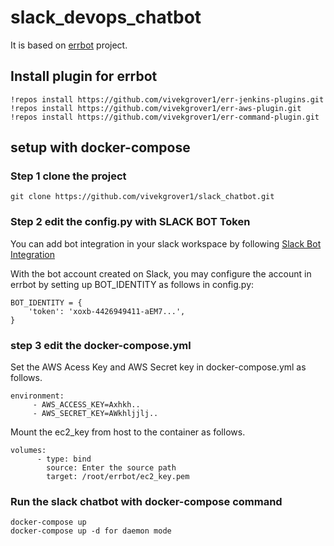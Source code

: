 # slack_devops_chatbot
It is based on [errbot](http://errbot.io) project.

## Install plugin for errbot

```
!repos install https://github.com/vivekgrover1/err-jenkins-plugins.git
!repos install https://github.com/vivekgrover1/err-aws-plugin.git
!repos install https://github.com/vivekgrover1/err-command-plugin.git
```


## setup with docker-compose
### Step 1 clone the project

```
git clone https://github.com/vivekgrover1/slack_chatbot.git
```
### Step 2 edit the config.py with SLACK BOT Token

You can add bot integration in your slack workspace by following [Slack Bot Integration](https://get.slack.help/hc/en-us/articles/115005265703-Create-a-bot-for-your-workspace)

With the bot account created on Slack, you may configure the account in errbot by setting up BOT_IDENTITY as follows in config.py:

```
BOT_IDENTITY = {
    'token': 'xoxb-4426949411-aEM7...',
}
```
### step 3 edit the docker-compose.yml

Set the AWS Acess Key and AWS Secret key in docker-compose.yml as follows.
```
environment:
     - AWS_ACCESS_KEY=Axhkh..
     - AWS_SECRET_KEY=AWkhljjlj..
```
Mount the ec2_key from host to the container as follows.
```
volumes:
      - type: bind
        source: Enter the source path
        target: /root/errbot/ec2_key.pem
```

### Run the slack chatbot with docker-compose command
```
docker-compose up
docker-compose up -d for daemon mode
```
